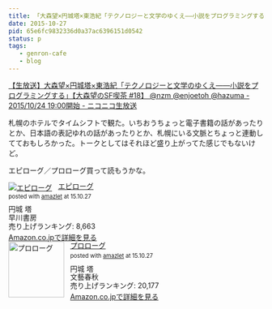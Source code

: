 ```yaml
---
title: 「大森望×円城塔×東浩紀「テクノロジーと文学のゆくえ——小説をプログラミングする」＠ゲンロンカフェを観た
date: 2015-10-27
pid: 65e6fc9832336d0a37ac6396151d0542
status: p
tags:
   - genron-cafe
   - blog
---
```


[【生放送】大森望×円城塔×東浩紀「テクノロジーと文学のゆくえ——小説をプログラミングする」【大森望のSF喫茶 #18】 @nzm @enjoetoh @hazuma - 2015/10/24 19:00開始 - ニコニコ生放送][1]

札幌のホテルでタイムシフトで観た。いちおうちょっと電子書籍の話があったりとか、日本語の表記ゆれの話があったりとか、札幌にいる文脈とちょっと連動してておもしろかった。トークとしてはそれほど盛り上がってた感じでもないけど。

エピローグ／プロローグ買って読もうかな。

<div class="amazlet-box" style="margin-bottom:0px;"><div class="amazlet-image" style="float:left;margin:0px 12px 1px 0px;"><a href="http://www.amazon.co.jp/exec/obidos/ASIN/415209561X/dotimpact-22/ref=nosim/" name="amazletlink" target="_blank"><img src="http://ecx.images-amazon.com/images/I/51TJjyK7n7L._SL160_.jpg" alt="エピローグ" style="border: none;" /></a></div><div class="amazlet-info" style="line-height:120%; margin-bottom: 10px"><div class="amazlet-name" style="margin-bottom:10px;line-height:120%"><a href="http://www.amazon.co.jp/exec/obidos/ASIN/415209561X/dotimpact-22/ref=nosim/" name="amazletlink" target="_blank">エピローグ</a><div class="amazlet-powered-date" style="font-size:80%;margin-top:5px;line-height:120%">posted with <a href="http://www.amazlet.com/" title="amazlet" target="_blank">amazlet</a> at 15.10.27</div></div><div class="amazlet-detail">円城 塔 <br />早川書房 <br />売り上げランキング: 8,663<br /></div><div class="amazlet-sub-info" style="float: left;"><div class="amazlet-link" style="margin-top: 5px"><a href="http://www.amazon.co.jp/exec/obidos/ASIN/415209561X/dotimpact-22/ref=nosim/" name="amazletlink" target="_blank">Amazon.co.jpで詳細を見る</a></div></div></div><div class="amazlet-footer" style="clear: left"></div></div>

<div class="amazlet-box" style="margin-bottom:0px;"><div class="amazlet-image" style="float:left;margin:0px 12px 1px 0px;"><a href="http://www.amazon.co.jp/exec/obidos/ASIN/4163903585/dotimpact-22/ref=nosim/" name="amazletlink" target="_blank"><img src="http://g-ecx.images-amazon.com/images/G/09/nav2/dp/no-image-no-ciu.gif" alt="プロローグ" style="border: none;width: 110px;" /></a></div><div class="amazlet-info" style="line-height:120%; margin-bottom: 10px"><div class="amazlet-name" style="margin-bottom:10px;line-height:120%"><a href="http://www.amazon.co.jp/exec/obidos/ASIN/4163903585/dotimpact-22/ref=nosim/" name="amazletlink" target="_blank">プロローグ</a><div class="amazlet-powered-date" style="font-size:80%;margin-top:5px;line-height:120%">posted with <a href="http://www.amazlet.com/" title="amazlet" target="_blank">amazlet</a> at 15.10.27</div></div><div class="amazlet-detail">円城 塔 <br />文藝春秋 <br />売り上げランキング: 20,177<br /></div><div class="amazlet-sub-info" style="float: left;"><div class="amazlet-link" style="margin-top: 5px"><a href="http://www.amazon.co.jp/exec/obidos/ASIN/4163903585/dotimpact-22/ref=nosim/" name="amazletlink" target="_blank">Amazon.co.jpで詳細を見る</a></div></div></div><div class="amazlet-footer" style="clear: left"></div></div>

[1]:	http://live.nicovideo.jp/watch/lv237059673